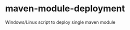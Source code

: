 maven-module-deployment
=======================

Windows/Linux script to deploy single maven module

